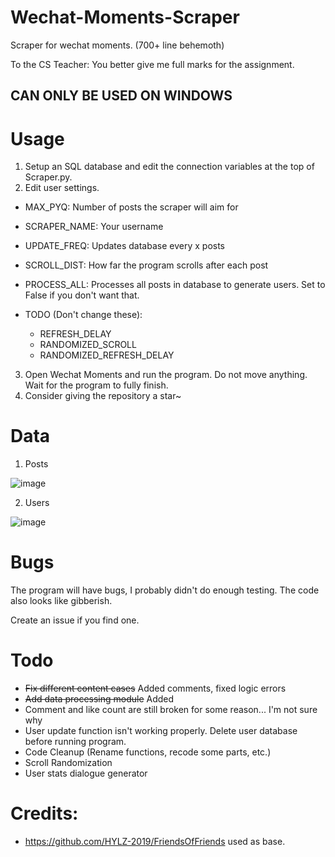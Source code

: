 # Wechat-Moments-Scraper
Scraper for wechat moments. (700+ line behemoth)

To the CS Teacher: You better give me full marks for the assignment.

## CAN ONLY BE USED ON WINDOWS ##

# Usage
1. Setup an SQL database and edit the connection variables at the top of Scraper.py.
2. Edit user settings.
  - MAX_PYQ: Number of posts the scraper will aim for
  - SCRAPER_NAME: Your username
  - UPDATE_FREQ: Updates database every x posts
  - SCROLL_DIST: How far the program scrolls after each post
  - PROCESS_ALL: Processes all posts in database to generate users. Set to False if you don't want that.
  
  - TODO (Don't change these):
    - REFRESH_DELAY
    - RANDOMIZED_SCROLL
    - RANDOMIZED_REFRESH_DELAY
3. Open Wechat Moments and run the program. Do not move anything. Wait for the program to fully finish.
4. Consider giving the repository a star~

# Data
1. Posts
  
![image](https://user-images.githubusercontent.com/60602265/214553654-b23a00f4-c214-4bec-952a-3fe2b984cff0.png)

2. Users
  
![image](https://user-images.githubusercontent.com/60602265/214553769-734a08df-1df0-4875-ae07-059d1a0a80b6.png)

# Bugs
The program will have bugs, I probably didn't do enough testing. The code also looks like gibberish.

Create an issue if you find one.

# Todo
- ~~Fix different content cases~~ Added comments, fixed logic errors
- ~~Add data processing module~~ Added
- Comment and like count are still broken for some reason... I'm not sure why
- User update function isn't working properly. Delete user database before running program.
- Code Cleanup (Rename functions, recode some parts, etc.)
- Scroll Randomization
- User stats dialogue generator

# Credits:
  - https://github.com/HYLZ-2019/FriendsOfFriends used as base.
